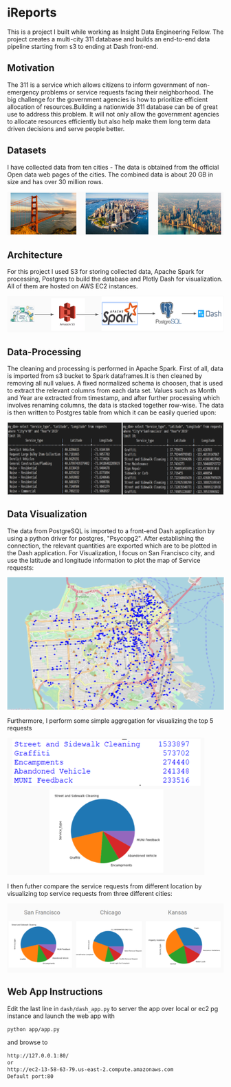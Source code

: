 # iReports

This is a project I built while working as Insight Data Engineering Fellow. The project creates a multi-city 311 database and builds an end-to-end data pipeline starting from s3 to ending at Dash front-end.


## Motivation

The 311 is a service which allows citizens to inform government of non-emergency problems or service requests facing their neighborhood. The big challenge for the government agencies is how to prioritize efficient allocation of resources.Building a nationwide 311 database can be of great use to address this problem. It will not only allow the government agencies to allocate resources efficiently but also help make them long term data driven decisions and serve people better. 


## Datasets

I have collected data from ten cities - The data is obtained from the official Open data web pages of the cities. The combined data is about 20 GB in size and has over 30 million rows.

![alt text](docs/cities.png "hover text")


## Architecture 

For this project I used S3 for storing collected data, Apache Spark for processing, Postgres to build the database and Plotly Dash for visualization. All of them are hosted on AWS EC2 instances.  

![alt text](docs/tech_stack.png "hover text")

## Data-Processing 

The cleaning and processing is performed in Apache Spark. First of all, data is imported from s3 bucket to Spark dataframes.It is then cleaned by removing all null values. A fixed normalized schema is choosen, that is used to extract the relevant columns from each data set. Values such as Month and Year are extracted from timestamp, and after further processing which involves renaming columns, the data is stacked together row-wise. The data is then written to Postgres table from which it can be easily queried upon:

![alt text](docs/db_queries.png "hover text")


## Data Visualization

The data from PostgreSQL is imported to a front-end Dash application by using a python driver for postgres, "Psycopg2". After establishing the connection, the relevant quantities are exported which are to be plotted in the Dash application. For Visualization, I focus on San Francisco city, and use the latitude and longitude information to plot the map of Service requests:

![alt text](docs/map1.png "hover text")

Furthermore, I perform some simple aggregation for visualizing the top 5 requests

![alt text](docs/sf_5.png "hover text")

I then futher compare the service requests from different location by visualizing top service requests from three different cities:

![alt text](docs/compare_3.png "hover text")



## Web App Instructions 

Edit the last line in `dash/dash_app.py` to server the app over local or ec2 pg instance and launch the web app with 
```
python app/app.py 
```
and browse to 
```
http://127.0.0.1:80/
or
http://ec2-13-58-63-79.us-east-2.compute.amazonaws.com
Default port:80
```
